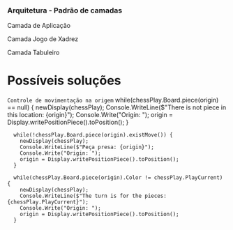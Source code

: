 ### Arquitetura - Padrão de camadas

  Camada de Aplicação

  Camada Jogo de Xadrez

  Camada Tabuleiro

# Possíveis soluções
  `Controle de movimentação na origem`
      while(chessPlay.Board.piece(origin) == null) {
        newDisplay(chessPlay);
        Console.WriteLine($"There is not piece in this location: {origin}");
        Console.Write("Origin: ");
        origin = Display.writePositionPiece().toPosition();
      }

      while(!chessPlay.Board.piece(origin).existMove()) {
        newDisplay(chessPlay);
        Console.WriteLine($"Peça presa: {origin}");
        Console.Write("Origin: ");
        origin = Display.writePositionPiece().toPosition();
      }

      while(chessPlay.Board.piece(origin).Color != chessPlay.PlayCurrent) {
        newDisplay(chessPlay);
        Console.WriteLine($"The turn is for the pieces: {chessPlay.PlayCurrent}");
        Console.Write("Origin: ");
        origin = Display.writePositionPiece().toPosition();
      } 